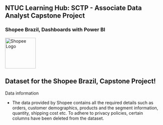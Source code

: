 ## NTUC Learning Hub: SCTP - Associate Data Analyst Capstone Project 
### Shopee Brazil, Dashboards with Power BI
<img src="https://1000marcas.net/wp-content/uploads/2021/06/Shopee-logo.png" alt="Shopee Logo" width="100">

## Dataset for the Shopee Brazil, Capstone Project!

Data information
- The data provided by Shopee contains all the required details such as orders, customer demographics, products and the segment
information, quantity, shipping cost etc. To adhere to privacy policies, certain columns have been deleted from the dataset.



<!---Shopee, Brazil
Ma-Richer/Ma-Richer is a ✨ special ✨ repository because its `README.md` (this file) appears on your GitHub profile.
You can click the Preview link to take a look at your changes.
--->
